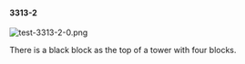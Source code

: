 #### 3313-2
![test-3313-2-0.png](https://github.com/lil-lab/nlvr/raw/master/nlvr/test/images/1/test-3313-2-0.png "test-3313-2-0.png")

There is a black block as the top of a tower with four blocks.